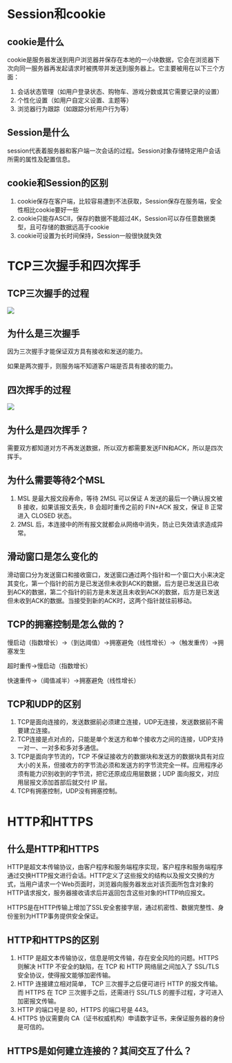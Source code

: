 # Session和cookie

## cookie是什么

cookie是服务器发送到用户浏览器并保存在本地的一小块数据，它会在浏览器下次向同一服务器再发起请求时被携带并发送到服务器上。它主要被用在以下三个方面：

1. 会话状态管理（如用户登录状态、购物车、游戏分数或其它需要记录的设置）
2. 个性化设置（如用户自定义设置、主题等）
3. 浏览器行为跟踪（如跟踪分析用户行为等）

## Session是什么

session代表着服务器和客户端一次会话的过程。Session对象存储特定用户会话所需的属性及配置信息。

## cookie和Session的区别

1. cookie保存在客户端，比较容易遭到不法获取，Session保存在服务端，安全性相比cookie要好一些
2. cookie只能存ASCII，保存的数据不能超过4K，Session可以存任意数据类型，且可存储的数据远高于cookie
3. cookie可设置为长时间保持，Session一般很快就失效

# TCP三次握手和四次挥手

## TCP三次握手的过程

![](https://cdn.xiaolincoding.com/gh/xiaolincoder/ImageHost4/%E7%BD%91%E7%BB%9C/TCP%E4%B8%89%E6%AC%A1%E6%8F%A1%E6%89%8B.drawio.png)



## 为什么是三次握手

因为三次握手才能保证双方具有接收和发送的能力。

如果是两次握手，则服务端不知道客户端是否具有接收的能力。

## 四次挥手的过程

![](https://imgconvert.csdnimg.cn/aHR0cHM6Ly9jZG4uanNkZWxpdnIubmV0L2doL3hpYW9saW5jb2Rlci9JbWFnZUhvc3QyLyVFOCVBRSVBMSVFNyVBRSU5NyVFNiU5QyVCQSVFNyVCRCU5MSVFNyVCQiU5Qy9UQ1AtJUU0JUI4JTg5JUU2JUFDJUExJUU2JThGJUExJUU2JTg5JThCJUU1JTkyJThDJUU1JTlCJTlCJUU2JUFDJUExJUU2JThDJUE1JUU2JTg5JThCLzMwLmpwZw?x-oss-process=image/format,png)

## 为什么是四次挥手？

需要双方都知道对方不再发送数据，所以双方都需要发送FIN和ACK，所以是四次挥手。

## 为什么需要等待2个MSL

1. MSL 是最大报文段寿命，等待 2MSL 可以保证 A 发送的最后一个确认报文被 B 接收，如果该报文丢失，B 会超时重传之前的 FIN+ACK 报文，保证 B 正常进入 CLOSED 状态。
2. 2MSL 后，本连接中的所有报文就都会从网络中消失，防止已失效请求造成异常。

## 滑动窗口是怎么变化的

滑动窗口分为发送窗口和接收窗口，发送窗口通过两个指针和一个窗口大小来决定其变化，第一个指针的前方是已发送但未收到ACK的数据，后方是已发送且已收到ACK的数据，第二个指针的前方是未发送且未收到ACK的数据，后方是已发送但未收到ACK的数据。当接受到新的ACK时，这两个指针就往前移动。

## TCP的拥塞控制是怎么做的？

慢启动（指数增长）→（到达阈值）→拥塞避免（线性增长）→（触发重传）→拥塞发生

超时重传→慢启动（指数增长）

快速重传→（阈值减半）→拥塞避免（线性增长）

## TCP和UDP的区别

1. TCP是面向连接的，发送数据前必须建立连接，UDP无连接，发送数据前不需要建立连接。
2. TCP连接是点对点的，只能是单个发送方和单个接收方之间的连接，UDP支持一对一、一对多和多对多通信。
3. TCP是面向字节流的，TCP 不保证接收方的数据块和发送方的数据块具有对应大小的关系，但接收方的字节流必须和发送方的字节流完全一样。应用程序必须有能力识别收到的字节流，把它还原成应用层数据；UDP 面向报文，对应用层报文添加首部后就交付 IP 层。
4. TCP有拥塞控制，UDP没有拥塞控制。

# HTTP和HTTPS

## 什么是HTTP和HTTPS

HTTP是超文本传输协议，由客户程序和服务端程序实现，客户程序和服务端程序通过交换HTTP报文进行会话。HTTP定义了这些报文的结构以及报文交换的方式，当用户请求一个Web页面时，浏览器向服务器发出对该页面所包含对象的HTTP请求报文，服务器接收请求后并返回包含这些对象的HTTP响应报文。

HTTPS是在HTTP传输上增加了SSL安全套接字层，通过机密性、数据完整性、身份鉴别为HTTP事务提供安全保证。

## HTTP和HTTPS的区别

1. HTTP 是超文本传输协议，信息是明文传输，存在安全风险的问题。HTTPS 则解决 HTTP 不安全的缺陷，在 TCP 和 HTTP 网络层之间加入了 SSL/TLS 安全协议，使得报文能够加密传输。
2. HTTP 连接建立相对简单， TCP 三次握手之后便可进行 HTTP 的报文传输。而 HTTPS 在 TCP 三次握手之后，还需进行 SSL/TLS 的握手过程，才可进入加密报文传输。
3. HTTP 的端口号是 80，HTTPS 的端口号是 443。
4. HTTPS 协议需要向 CA（证书权威机构）申请数字证书，来保证服务器的身份是可信的。

## HTTPS是如何建立连接的？其间交互了什么？

